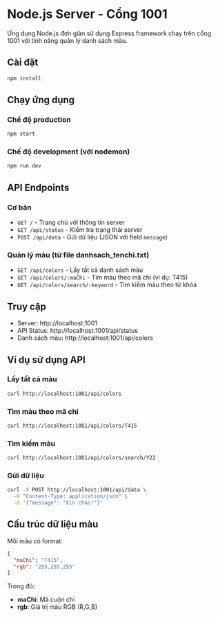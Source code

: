 # Node.js Server - Cổng 1001

Ứng dụng Node.js đơn giản sử dụng Express framework chạy trên cổng 1001 với tính năng quản lý danh sách màu.

## Cài đặt

```bash
npm install
```

## Chạy ứng dụng

### Chế độ production
```bash
npm start
```

### Chế độ development (với nodemon)
```bash
npm run dev
```

## API Endpoints

### Cơ bản
- `GET /` - Trang chủ với thông tin server
- `GET /api/status` - Kiểm tra trạng thái server
- `POST /api/data` - Gửi dữ liệu (JSON với field `message`)

### Quản lý màu (từ file danhsach_tenchi.txt)
- `GET /api/colors` - Lấy tất cả danh sách màu
- `GET /api/colors/:maChi` - Tìm màu theo mã chi (ví dụ: T415)
- `GET /api/colors/search/:keyword` - Tìm kiếm màu theo từ khóa

## Truy cập

- Server: http://localhost:1001
- API Status: http://localhost:1001/api/status
- Danh sách màu: http://localhost:1001/api/colors

## Ví dụ sử dụng API

### Lấy tất cả màu
```bash
curl http://localhost:1001/api/colors
```

### Tìm màu theo mã chi
```bash
curl http://localhost:1001/api/colors/T415
```

### Tìm kiếm màu
```bash
curl http://localhost:1001/api/colors/search/Y22
```

### Gửi dữ liệu
```bash
curl -X POST http://localhost:1001/api/data \
  -H "Content-Type: application/json" \
  -d '{"message": "Xin chào!"}'
```

## Cấu trúc dữ liệu màu

Mỗi màu có format:
```json
{
  "maChi": "T415",
  "rgb": "255,255,255"
}
```

Trong đó:
- **maChi**: Mã cuộn chỉ
- **rgb**: Giá trị màu RGB (R,G,B) 